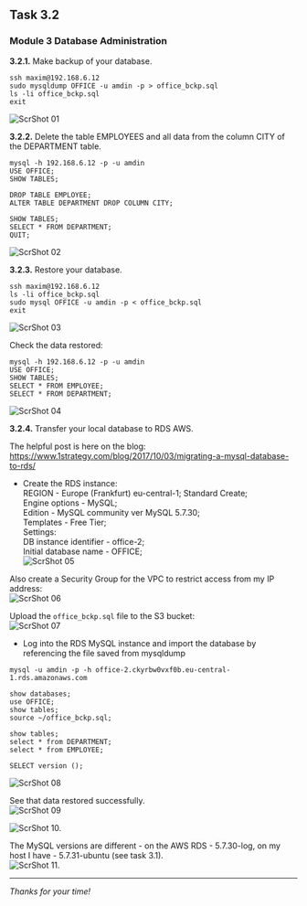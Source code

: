 ## Task 3.2
### Module 3 Database Administration

**3.2.1.** Make backup of your database.  
```
ssh maxim@192.168.6.12
sudo mysqldump OFFICE -u amdin -p > office_bckp.sql
ls -li office_bckp.sql
exit
```
![ScrShot 01](scr/01.png "ScrShot 01")  

**3.2.2.** Delete the table EMPLOYEES and all data from the column CITY of the DEPARTMENT table.  
```
mysql -h 192.168.6.12 -p -u amdin
USE OFFICE;
SHOW TABLES;

DROP TABLE EMPLOYEE;
ALTER TABLE DEPARTMENT DROP COLUMN CITY;

SHOW TABLES;
SELECT * FROM DEPARTMENT;
QUIT;
```
![ScrShot 02](scr/02.png "ScrShot 02")  

**3.2.3.** Restore your database.  
```
ssh maxim@192.168.6.12
ls -li office_bckp.sql
sudo mysql OFFICE -u amdin -p < office_bckp.sql
exit
```
![ScrShot 03](scr/03.png "ScrShot 03")  

Check the data restored:  
```
mysql -h 192.168.6.12 -p -u amdin
USE OFFICE;
SHOW TABLES;
SELECT * FROM EMPLOYEE;
SELECT * FROM DEPARTMENT;
```
![ScrShot 04](scr/04.png "ScrShot 04")  

**3.2.4.** Transfer your local database to RDS AWS.  

The helpful post is here on the blog:  
https://www.1strategy.com/blog/2017/10/03/migrating-a-mysql-database-to-rds/

- Create the RDS instance:  
REGION - Europe (Frankfurt) eu-central-1;
Standard Create;  
Engine options - MySQL;  
Edition - MySQL community ver MySQL 5.7.30;  
Templates - Free Tier;  
Settings:  
DB instance identifier - office-2;  
Initial database name - OFFICE;  
![ScrShot 05](scr/05.png "ScrShot 05")  

Also create a Security Group for the VPC to restrict access from my IP address:  
![ScrShot 06](scr/06.png "ScrShot 06")  

Upload the `office_bckp.sql` file to the S3 bucket:  
![ScrShot 07](scr/07.png "ScrShot 07")  

- Log into the RDS MySQL instance and import the database by referencing the file saved from mysqldump  
```
mysql -u amdin -p -h office-2.ckyrbw0vxf0b.eu-central-1.rds.amazonaws.com  

show databases;
use OFFICE;
show tables;
source ~/office_bckp.sql;

show tables;
select * from DEPARTMENT;
select * from EMPLOYEE;

SELECT version ();
```
![ScrShot 08](scr/08.png "ScrShot 08")  

See that data restored successfully.  
![ScrShot 09](scr/09.png "ScrShot 09")  

![ScrShot 10.](scr/10.png "ScrShot 10")  

The MySQL versions are different - on the AWS RDS - 5.7.30-log, on my host I have - 5.7.31-ubuntu (see task 3.1).  
![ScrShot 11.](scr/11.png "ScrShot 11")  
___
 
_Thanks for your time!_  
